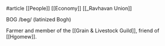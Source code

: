 #article 
[[People]]
[[Economy]]
[[_Ravhavan Union]]

BOG /bɵg/ (latinized Bogh)

Farmer and member of the [[Grain & Livestock Guild]], friend of [[Hgomew]].